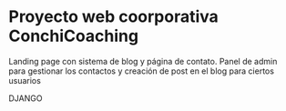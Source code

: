 # Proyecto web coorporativa ConchiCoaching

Landing page con sistema de blog y página de contato. Panel de admin para gestionar los contactos y creación de post en el blog para ciertos usuarios

DJANGO

